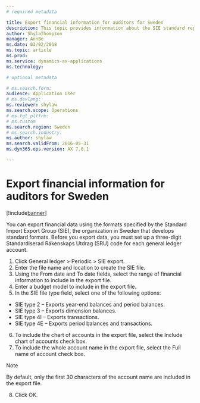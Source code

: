 ```yaml
---
# required metadata

title: Export financial information for auditors for Sweden
description: This topic provides information about the SIE standard report for Poland.
author: ShylaThompson
manager: AnnBe
ms.date: 03/02/2018
ms.topic: article
ms.prod: 
ms.service: dynamics-ax-applications
ms.technology: 

# optional metadata

# ms.search.form:
audience: Application User
# ms.devlang: 
ms.reviewer: shylaw
ms.search.scope: Operations
# ms.tgt_pltfrm: 
# ms.custom
ms.search.region: Sweden
# ms.search.industry: 
ms.author: shylaw
ms.search.validFrom: 2016-05-31
ms.dyn365.ops.version: AX 7.0.1

---
```


# Export financial information for auditors for Sweden

[!include[banner](../includes/banner.md)]

You can export financial data using the formats specified by the Standard Import Export Group (SIE), the organization in Sweden that develops standard formats. Before you export data, you must set up a three-digit Standardiserad Räkenskaps Utdrag (SRU) code for each general ledger account. 

1. Click General ledger > Periodic > SIE export. 
2. Enter the file name and location to create the SIE file. 
3. Using the From date and To date fields, select the range of financial information to include in the export file. 
4. Enter a budget model to include in the export file. 
5. In the SIE file type field, select one of the following options: 
  - SIE type 2 – Exports year-end balances and period balances. 
  - SIE type 3 – Exports dimension balances. 
  - SIE type 4I – Exports transactions. 
  - SIE type 4E – Exports period balances and transactions. 
6. To include the chart of accounts in the export file, select the Include chart of accounts check box. 
7. To include the whole account name in the export file, select the Full name of account check box. 
  > [!NOTE]
  > By default, only the first 30 characters of the account name are included in the export file. 
8. Click OK. 
